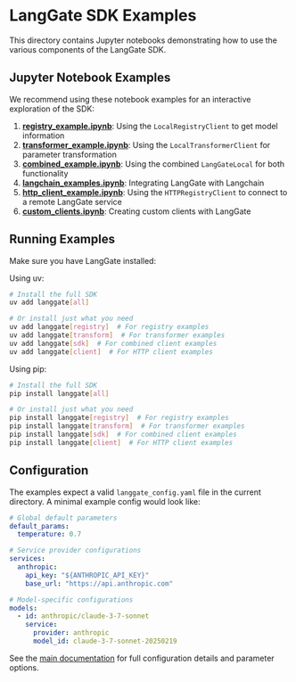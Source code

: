 # LangGate SDK Examples

This directory contains Jupyter notebooks demonstrating how to use the various components of the LangGate SDK.

## Jupyter Notebook Examples

We recommend using these notebook examples for an interactive exploration of the SDK:

1. [**registry_example.ipynb**](registry_example.ipynb):  Using the `LocalRegistryClient` to get model information
2. [**transformer_example.ipynb**](transformer_example.ipynb):  Using the `LocalTransformerClient` for parameter transformation
3. [**combined_example.ipynb**](combined_example.ipynb):  Using the combined `LangGateLocal` for both functionality
4. [**langchain_examples.ipynb**](langchain_examples.ipynb):  Integrating LangGate with Langchain
5. [**http_client_example.ipynb**](http_client_example.ipynb):  Using the `HTTPRegistryClient` to connect to a remote LangGate service
6. [**custom_clients.ipynb**](custom_clients.ipynb):  Creating custom clients with LangGate

## Running Examples

Make sure you have LangGate installed:

Using uv:
```bash
# Install the full SDK
uv add langgate[all]

# Or install just what you need
uv add langgate[registry]  # For registry examples
uv add langgate[transform]  # For transformer examples
uv add langgate[sdk]  # For combined client examples
uv add langgate[client]  # For HTTP client examples
```

Using pip:
```bash
# Install the full SDK
pip install langgate[all]

# Or install just what you need
pip install langgate[registry]  # For registry examples
pip install langgate[transform]  # For transformer examples
pip install langgate[sdk]  # For combined client examples
pip install langgate[client]  # For HTTP client examples
```

## Configuration

The examples expect a valid `langgate_config.yaml` file in the current directory. A minimal example config would look like:

```yaml
# Global default parameters
default_params:
  temperature: 0.7

# Service provider configurations
services:
  anthropic:
    api_key: "${ANTHROPIC_API_KEY}"
    base_url: "https://api.anthropic.com"

# Model-specific configurations
models:
  - id: anthropic/claude-3-7-sonnet
    service:
      provider: anthropic
      model_id: claude-3-7-sonnet-20250219
```

See the [main documentation](../README.md) for full configuration details and parameter options.
